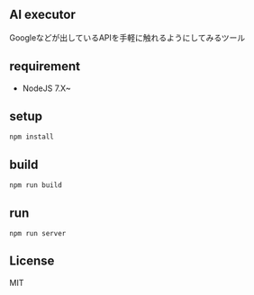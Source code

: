 
## AI executor

Googleなどが出しているAPIを手軽に触れるようにしてみるツール

## requirement

- NodeJS 7.X~

## setup

`npm install`

## build

`npm run build`

## run

`npm run server`

## License

MIT